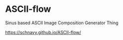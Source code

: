 # ASCII-flow
Sinus based ASCII Image Composition Generator Thing

https://schnavy.github.io/ASCII-flow/
